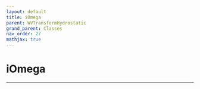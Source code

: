 ```yaml
---
layout: default
title: iOmega
parent: WVTransformHydrostatic
grand_parent: Classes
nav_order: 27
mathjax: true
---
```


#  iOmega




---

